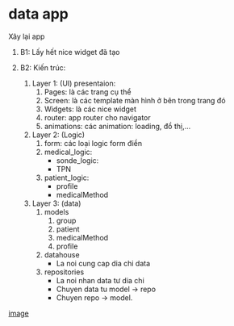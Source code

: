 # data app 
Xây lại app 

1. B1: Lấy hết nice widget đã tạo

2. B2: Kiến trúc: 
    1. Layer 1: (UI) presentaion:
       1. Pages: là các trang cụ thể
       2. Screen: là các template màn hình ở bên trong trang đó
       3. Widgets: là các nice widget 
       4. router: app router cho navigator 
       5. animations: các animation: loading, đồ thị,...
    2. Layer 2: (Logic)
       1. form: các loại logic form điền 
       2. medical_logic:
           - sonde_logic: 
           - TPN
       3. patient_logic:
          - profile
          - medicalMethod  
    3. Layer 3: (data)
       1. models
          1. group
          2. patient
          3. medicalMethod
          4. profile 
       2. datahouse 
          - La noi cung cap dia chi data
       3. repositories 
          - La noi nhan data tư dia chi 
          - Chuyen data tu model -> repo
          - Chuyen repo -> model.
         
 [image](https://user-images.githubusercontent.com/90677680/211181495-578d760a-d942-4307-b68a-5ef48497a630.png)

  




